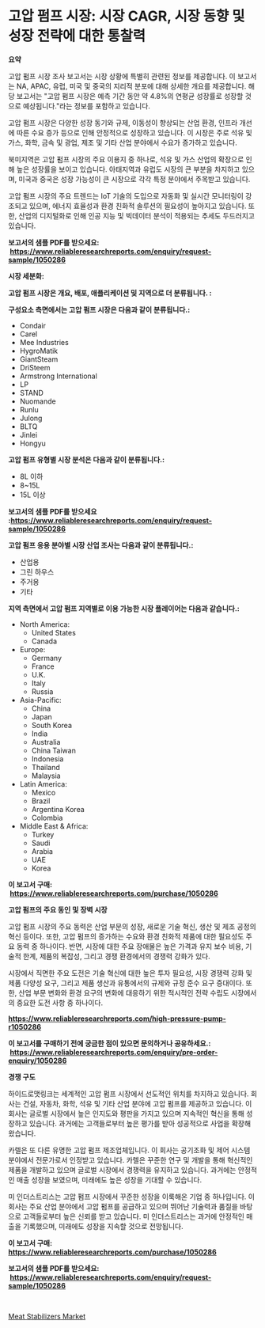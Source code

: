 <p><h1>고압 펌프 시장: 시장 CAGR, 시장 동향 및 성장 전략에 대한 통찰력</h1></p><p><strong>요약</strong></p>
<p><p>고압 펌프 시장 조사 보고서는 시장 상황에 특별히 관련된 정보를 제공합니다. 이 보고서는 NA, APAC, 유럽, 미국 및 중국의 지리적 분포에 대해 상세한 개요를 제공합니다. 해당 보고서는 "고압 펌프 시장은 예측 기간 동안 약 4.8%의 연평균 성장률로 성장할 것으로 예상됩니다."라는 정보를 포함하고 있습니다.</p><p>고압 펌프 시장은 다양한 성장 동기와 규제, 이동성이 향상되는 산업 환경, 인프라 개선에 따른 수요 증가 등으로 인해 안정적으로 성장하고 있습니다. 이 시장은 주로 석유 및 가스, 화학, 금속 및 광업, 제조 및 기타 산업 분야에서 수요가 증가하고 있습니다.</p><p>북미지역은 고압 펌프 시장의 주요 이용지 중 하나로, 석유 및 가스 산업의 확장으로 인해 높은 성장률을 보이고 있습니다. 아태지역과 유럽도 시장의 큰 부분을 차지하고 있으며, 미국과 중국은 성장 가능성이 큰 시장으로 각각 특정 분야에서 주목받고 있습니다.</p><p>고압 펌프 시장의 주요 트렌드는 IoT 기술의 도입으로 자동화 및 실시간 모니터링이 강조되고 있으며, 에너지 효율성과 환경 친화적 솔루션의 필요성이 높아지고 있습니다. 또한, 산업의 디지털화로 인해 인공 지능 및 빅데이터 분석이 적용되는 추세도 두드러지고 있습니다.</p></p>
<p><strong>보고서의 샘플 PDF를 받으세요: &nbsp;<a href="https://www.reliableresearchreports.com/enquiry/request-sample/1050286">https://www.reliableresearchreports.com/enquiry/request-sample/1050286</a></strong></p>
<p><strong>시장 세분화:</strong></p>
<p><strong> 고압 펌프 시장은 개요, 배포, 애플리케이션 및 지역으로 더 분류됩니다. :</strong></p>
<p><strong>구성요소 측면에서는 고압 펌프 시장은 다음과 같이 분류됩니다.:</strong></p>
<p><ul><li>Condair</li><li>Carel</li><li>Mee Industries</li><li>HygroMatik</li><li>GiantSteam</li><li>DriSteem</li><li>Armstrong International</li><li>LP</li><li>STAND</li><li>Nuomande</li><li>Runlu</li><li>Julong</li><li>BLTQ</li><li>Jinlei</li><li>Hongyu</li></ul></p>
<p><strong> 고압 펌프 유형별 시장 분석은 다음과 같이 분류됩니다.:</strong></p>
<p><ul><li>8L 이하</li><li>8~15L</li><li>15L 이상</li></ul></p>
<p><strong>보고서의 샘플 PDF를 받으세요 :<a href="https://www.reliableresearchreports.com/enquiry/request-sample/1050286">https://www.reliableresearchreports.com/enquiry/request-sample/1050286</a></strong></p>
<p><strong> 고압 펌프 응용 분야별 시장 산업 조사는 다음과 같이 분류됩니다.:</strong></p>
<p><ul><li>산업용</li><li>그린 하우스</li><li>주거용</li><li>기타</li></ul></p>
<p><strong>지역 측면에서 고압 펌프 지역별로 이용 가능한 시장 플레이어는 다음과 같습니다.:</strong></p>
<p><ul>
    <li>
        North America:
        <ul>
            <li>United States</li>
            <li>Canada</li>
        </ul>
    </li>
    <li>
        Europe:
        <ul>
            <li>Germany</li>
            <li>France</li>
            <li>U.K.</li>
            <li>Italy</li>
            <li>Russia</li>
        </ul>
    </li>
    <li>
        Asia-Pacific:
        <ul>
            <li>China</li>
            <li>Japan</li>
            <li>South Korea</li>
            <li>India</li>
            <li>Australia</li>
            <li>China Taiwan</li>
            <li>Indonesia</li>
            <li>Thailand</li>
            <li>Malaysia</li>
        </ul>
    </li>
    <li>
        Latin America:
        <ul>
            <li>Mexico</li>
            <li>Brazil</li>
            <li>Argentina Korea</li>
            <li>Colombia</li>
        </ul>
    </li>
    <li>
        Middle East & Africa:
        <ul>
            <li>Turkey</li>
            <li>Saudi</li>
            <li>Arabia</li>
            <li>UAE</li>
            <li>Korea</li>
        </ul>
    </li>
    </ul></p>
<p><strong>이 보고서 구매: &nbsp;<a href="https://www.reliableresearchreports.com/purchase/1050286">https://www.reliableresearchreports.com/purchase/1050286</a></strong></p>
<p><strong>고압 펌프의 주요 동인 및 장벽 시장</strong></p>
<p><p>고압 펌프 시장의 주요 동력은 산업 부문의 성장, 새로운 기술 혁신, 생산 및 제조 공정의 혁신 등이다. 또한, 고압 펌프의 증가하는 수요와 환경 친화적 제품에 대한 필요성도 주요 동력 중 하나이다. 반면, 시장에 대한 주요 장애물은 높은 가격과 유지 보수 비용, 기술적 한계, 제품의 복잡성, 그리고 경쟁 환경에서의 경쟁력 강화가 있다.</p><p>시장에서 직면한 주요 도전은 기술 혁신에 대한 높은 투자 필요성, 시장 경쟁력 강화 및 제품 다양성 요구, 그리고 제품 생산과 유통에서의 규제와 규정 준수 요구 증대이다. 또한, 산업 부문 변화와 환경 요구의 변화에 대응하기 위한 적시적인 전략 수립도 시장에서의 중요한 도전 사항 중 하나이다.</p></p>
<p><strong><a href="https://www.reliableresearchreports.com/high-pressure-pump-r1050286">https://www.reliableresearchreports.com/high-pressure-pump-r1050286</a></strong></p>
<p><strong>이 보고서를 구매하기 전에 궁금한 점이 있으면 문의하거나 공유하세요.: &nbsp;<a href="https://www.reliableresearchreports.com/enquiry/pre-order-enquiry/1050286">https://www.reliableresearchreports.com/enquiry/pre-order-enquiry/1050286</a></strong></p>
<p><strong>경쟁 구도</strong></p>
<p><p>하이드로맷링크는 세계적인 고압 펌프 시장에서 선도적인 위치를 차지하고 있습니다. 회사는 건설, 자동차, 화학, 석유 및 기타 산업 분야에 고압 펌프를 제공하고 있습니다. 이 회사는 글로벌 시장에서 높은 인지도와 평판을 가지고 있으며 지속적인 혁신을 통해 성장하고 있습니다. 과거에는 고객들로부터 높은 평가를 받아 성공적으로 사업을 확장해 왔습니다.</p><p>카렐은 또 다른 유명한 고압 펌프 제조업체입니다. 이 회사는 공기조화 및 제어 시스템 분야에서 전문가로서 인정받고 있습니다. 카렐은 꾸준한 연구 및 개발을 통해 혁신적인 제품을 개발하고 있으며 글로벌 시장에서 경쟁력을 유지하고 있습니다. 과거에는 안정적인 매출 성장을 보였으며, 미래에도 높은 성장을 기대할 수 있습니다.</p><p>미 인더스트리스는 고압 펌프 시장에서 꾸준한 성장을 이룩해온 기업 중 하나입니다. 이 회사는 주요 산업 분야에서 고압 펌프를 공급하고 있으며 뛰어난 기술력과 품질을 바탕으로 고객들로부터 높은 신뢰를 받고 있습니다. 미 인더스트리스는 과거에 안정적인 매출을 기록했으며, 미래에도 성장을 지속할 것으로 전망됩니다.</p></p>
<p><strong>이 보고서 구매: &nbsp; <a href="https://www.reliableresearchreports.com/purchase/1050286">https://www.reliableresearchreports.com/purchase/1050286</a></strong></p>
<p><strong>보고서의 샘플 PDF를 받으세요: &nbsp;<a href="https://www.reliableresearchreports.com/enquiry/request-sample/1050286">https://www.reliableresearchreports.com/enquiry/request-sample/1050286</a></strong><strong></strong></p>
<p>&nbsp;</p>
<p><p><a href="https://forested-sushi-9b0.notion.site/Meat-Stabilizers-Market-Size-CAGR-Trends-2024-2030-617dd3a882bd4d42bd5805331036b4e5">Meat Stabilizers Market</a></p></p>